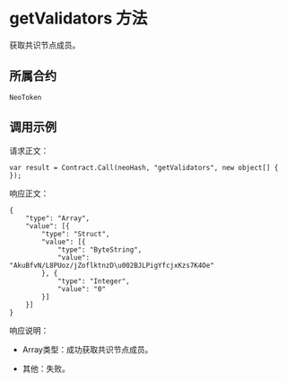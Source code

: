 # getValidators 方法

获取共识节点成员。

## 所属合约

	NeoToken

## 调用示例

请求正文：

```
var result = Contract.Call(neoHash, "getValidators", new object[] { });
```

响应正文：

```
{
	"type": "Array",
	"value": [{
		"type": "Struct",
		"value": [{
			"type": "ByteString",
			"value": "AkuBfvN/L8PUoz/jZoflktnzD\u002BJLPigYfcjxKzs7K4Oe"
		}, {
			"type": "Integer",
			"value": "0"
		}]
	}]
}
```

响应说明：

- Array类型：成功获取共识节点成员。

- 其他：失败。
